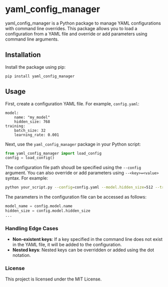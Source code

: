# yaml_config_manager

yaml_config_manager is a Python package to manage YAML configurations with command line overrides. This package allows you to load a configuration from a YAML file and override or add parameters using command line arguments.

## Installation

Install the package using pip:

```
pip install yaml_config_manager
```

## Usage

First, create a configuration YAML file. For example, `config.yaml`:

```
model:
    name: "my_model"
    hidden_size: 768
training:
    batch_size: 32
    learning_rate: 0.001
```

Next, use the `yaml_config_manager` package in your Python script:

```python
from yaml_config_manager import load_config
config = load_config()
```

The configuration file path shoudl be specified using the `--config` argument. You can also override or add parameters using `--<key>=<value>` syntax. For example:

```sh
python your_script.py --config=config.yaml --model.hidden_size=512 --training.batch_size=64
```

The parameters in the configuration file can be accessed as follows:

```python
model_name = config.model.name
hidden_size = config.model.hidden_size
...
```

### Handling Edge Cases

- **Non-existent keys**: If a key specified in the command line does not exist in the YAML file, it will be added to the configuration.
- **Nested keys**: Nested keys can be overridden or added using the dot notation.

### License

This project is licensed under the MIT License.
